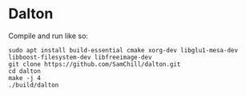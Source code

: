 # Dalton

Compile and run like so:

    sudo apt install build-essential cmake xorg-dev libglu1-mesa-dev libboost-filesystem-dev libfreeimage-dev
    git clone https://github.com/SamChill/dalton.git
    cd dalton
    make -j 4
    ./build/dalton
